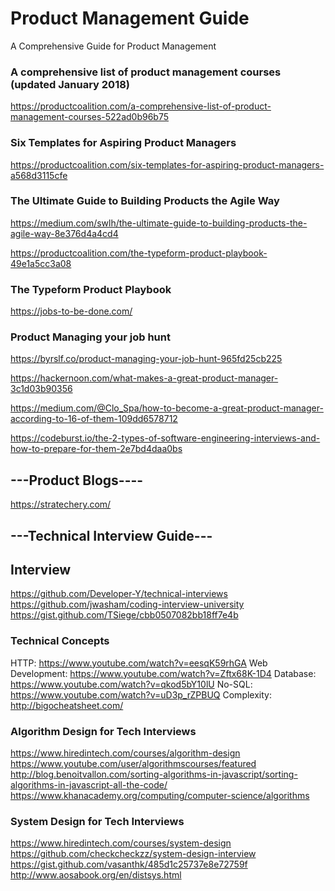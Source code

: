 # Product Management Guide
A Comprehensive Guide for Product Management

### A comprehensive list of product management courses (updated January 2018)
https://productcoalition.com/a-comprehensive-list-of-product-management-courses-522ad0b96b75

### Six Templates for Aspiring Product Managers
https://productcoalition.com/six-templates-for-aspiring-product-managers-a568d3115cfe

### The Ultimate Guide to Building Products the Agile Way
https://medium.com/swlh/the-ultimate-guide-to-building-products-the-agile-way-8e376d4a4cd4

https://productcoalition.com/the-typeform-product-playbook-49e1a5cc3a08

### The Typeform Product Playbook
https://jobs-to-be-done.com/

### Product Managing your job hunt
https://byrslf.co/product-managing-your-job-hunt-965fd25cb225

https://hackernoon.com/what-makes-a-great-product-manager-3c1d03b90356

https://medium.com/@Clo_Spa/how-to-become-a-great-product-manager-according-to-16-of-them-109dd6578712

https://codeburst.io/the-2-types-of-software-engineering-interviews-and-how-to-prepare-for-them-2e7bd4daa0bs

## ---Product Blogs----
https://stratechery.com/


## ---Technical Interview Guide---

## Interview
https://github.com/Developer-Y/technical-interviews
https://github.com/jwasham/coding-interview-university
https://gist.github.com/TSiege/cbb0507082bb18ff7e4b

### Technical Concepts
HTTP: https://www.youtube.com/watch?v=eesqK59rhGA
Web Development: https://www.youtube.com/watch?v=Zftx68K-1D4
Database: https://www.youtube.com/watch?v=qkod5bY10lU
No-SQL: https://www.youtube.com/watch?v=uD3p_rZPBUQ
Complexity: http://bigocheatsheet.com/

### Algorithm Design for Tech Interviews
https://www.hiredintech.com/courses/algorithm-design
https://www.youtube.com/user/algorithmscourses/featured
http://blog.benoitvallon.com/sorting-algorithms-in-javascript/sorting-algorithms-in-javascript-all-the-code/
https://www.khanacademy.org/computing/computer-science/algorithms

### System Design for Tech Interviews
https://www.hiredintech.com/courses/system-design
https://github.com/checkcheckzz/system-design-interview
https://gist.github.com/vasanthk/485d1c25737e8e72759f
http://www.aosabook.org/en/distsys.html


